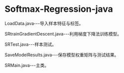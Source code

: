 # Softmax-Regression-java

LoadData.java---导入样本特征与标签。

SRtrainGradientDescent.java---利用梯度下降法训练模型。

SRTest.java---样本测试。

SaveModelResults.java---保存模型权重矩阵与测试结果。

SRMain.java---主类。
